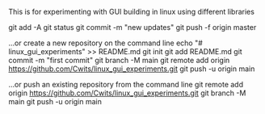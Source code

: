 This is for experimenting with GUI building in linux using different libraries

git add -A
git status
git commit -m "new updates"
git push -f origin master

…or create a new repository on the command line
echo "# linux_gui_experiments" >> README.md
git init
git add README.md
git commit -m "first commit"
git branch -M main
git remote add origin https://github.com/Cwits/linux_gui_experiments.git
git push -u origin main
                
…or push an existing repository from the command line
git remote add origin https://github.com/Cwits/linux_gui_experiments.git
git branch -M main
git push -u origin main